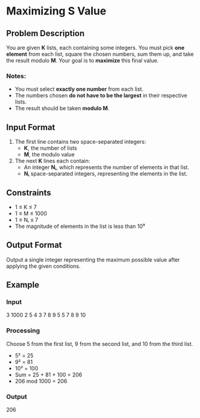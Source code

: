# Maximizing S Value

## Problem Description

You are given **K** lists, each containing some integers. You must pick **one element** from each list, square the chosen numbers, sum them up, and take the result modulo **M**. Your goal is to **maximize** this final value.

### Notes:
- You must select **exactly one number** from each list.
- The numbers chosen **do not have to be the largest** in their respective lists.
- The result should be taken **modulo M**.

## Input Format

1. The first line contains two space-separated integers:  
   - **K**, the number of lists  
   - **M**, the modulo value  
2. The next **K** lines each contain:  
   - An integer **Nᵢ**, which represents the number of elements in that list.  
   - **Nᵢ** space-separated integers, representing the elements in the list.  

## Constraints

- 1 ≤ K ≤ 7  
- 1 ≤ M ≤ 1000  
- 1 ≤ Nᵢ ≤ 7  
- The magnitude of elements in the list is less than 10⁹  

## Output Format

Output a single integer representing the maximum possible value after applying the given conditions.

## Example

### Input
3 1000
2 5 4
3 7 8 9
5 5 7 8 9 10

### Processing
Choose 5 from the first list, 9 from the second list, and 10 from the third list.  

- 5² = 25  
- 9² = 81  
- 10² = 100  
- Sum = 25 + 81 + 100 = 206  
- 206 mod 1000 = 206  

### Output
206
